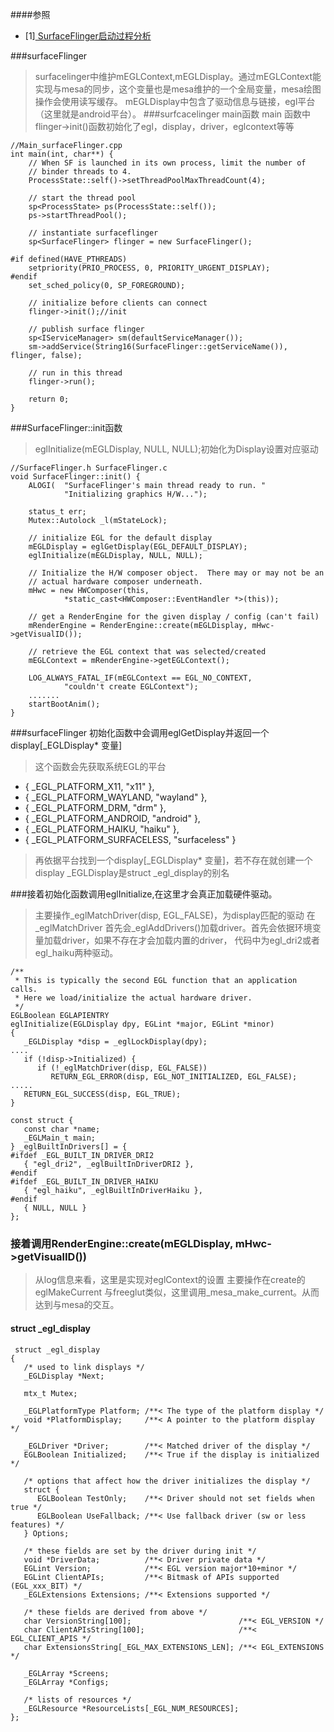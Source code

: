 ####参照
- [1][ SurfaceFlinger启动过程分析](http://blog.chinaunix.net/uid-29043620-id-4859377.html)

###surfaceFlinger
> surfacelinger中维护mEGLContext,mEGLDisplay。通过mEGLContext能实现与mesa的同步，这个变量也是mesa维护的一个全局变量，mesa绘图操作会使用读写缓存。
> mEGLDisplay中包含了驱动信息与链接，egl平台（这里就是android平台）。
###surfcacelinger main函数
> main 函数中flinger->init()函数初始化了egl，display，driver，eglcontext等等


	//Main_surfaceFlinger.cpp
	int main(int, char**) {
	    // When SF is launched in its own process, limit the number of
	    // binder threads to 4.
	    ProcessState::self()->setThreadPoolMaxThreadCount(4);
	
	    // start the thread pool
	    sp<ProcessState> ps(ProcessState::self());
	    ps->startThreadPool();
	
	    // instantiate surfaceflinger
	    sp<SurfaceFlinger> flinger = new SurfaceFlinger();
	
	#if defined(HAVE_PTHREADS)
	    setpriority(PRIO_PROCESS, 0, PRIORITY_URGENT_DISPLAY);
	#endif
	    set_sched_policy(0, SP_FOREGROUND);
	
	    // initialize before clients can connect
	    flinger->init();//init
	
	    // publish surface flinger
	    sp<IServiceManager> sm(defaultServiceManager());
	    sm->addService(String16(SurfaceFlinger::getServiceName()), flinger, false);
	
	    // run in this thread
	    flinger->run();
	
	    return 0;
	}


###SurfaceFlinger::init函数


> eglInitialize(mEGLDisplay, NULL, NULL);初始化为Display设置对应驱动


	//SurfaceFlinger.h SurfaceFlinger.c
	void SurfaceFlinger::init() {
	    ALOGI(  "SurfaceFlinger's main thread ready to run. "
	            "Initializing graphics H/W...");
	
	    status_t err;
	    Mutex::Autolock _l(mStateLock);
	
	    // initialize EGL for the default display
	    mEGLDisplay = eglGetDisplay(EGL_DEFAULT_DISPLAY);
	    eglInitialize(mEGLDisplay, NULL, NULL);
	
	    // Initialize the H/W composer object.  There may or may not be an
	    // actual hardware composer underneath.
	    mHwc = new HWComposer(this,
	            *static_cast<HWComposer::EventHandler *>(this));
	
	    // get a RenderEngine for the given display / config (can't fail)
	    mRenderEngine = RenderEngine::create(mEGLDisplay, mHwc->getVisualID());
	
	    // retrieve the EGL context that was selected/created
	    mEGLContext = mRenderEngine->getEGLContext();
	
	    LOG_ALWAYS_FATAL_IF(mEGLContext == EGL_NO_CONTEXT,
	            "couldn't create EGLContext");
	    .......
	    startBootAnim();
	}

###surfaceFlinger 初始化函数中会调用eglGetDisplay并返回一个display[_EGLDisplay* 变量]
> 这个函数会先获取系统EGL的平台

- { _EGL_PLATFORM_X11, "x11" },
- { _EGL_PLATFORM_WAYLAND, "wayland" },
- { _EGL_PLATFORM_DRM, "drm" },
- { _EGL_PLATFORM_ANDROID, "android" },
- { _EGL_PLATFORM_HAIKU, "haiku" },
- { _EGL_PLATFORM_SURFACELESS, "surfaceless" }

> 再依据平台找到一个display[_EGLDisplay* 变量]，若不存在就创建一个display
> _EGLDisplay是struct _egl_display的别名



###接着初始化函数调用eglInitialize,在这里才会真正加载硬件驱动。
> 主要操作_eglMatchDriver(disp, EGL_FALSE)，为display匹配的驱动
> 在_eglMatchDriver 首先会_eglAddDrivers()加载driver。首先会依据环境变量加载driver，如果不存在才会加载内置的driver，
代码中为egl_dri2或者egl_haiku两种驱动。


	/**
	 * This is typically the second EGL function that an application calls.
	 * Here we load/initialize the actual hardware driver.
	 */
	EGLBoolean EGLAPIENTRY
	eglInitialize(EGLDisplay dpy, EGLint *major, EGLint *minor)
	{
	   _EGLDisplay *disp = _eglLockDisplay(dpy);
	....
	   if (!disp->Initialized) {
	      if (!_eglMatchDriver(disp, EGL_FALSE))
	         RETURN_EGL_ERROR(disp, EGL_NOT_INITIALIZED, EGL_FALSE);
	.....
	   RETURN_EGL_SUCCESS(disp, EGL_TRUE);
	}
	
	const struct {
	   const char *name;
	   _EGLMain_t main;
	} _eglBuiltInDrivers[] = {
	#ifdef _EGL_BUILT_IN_DRIVER_DRI2
	   { "egl_dri2", _eglBuiltInDriverDRI2 },
	#endif
	#ifdef _EGL_BUILT_IN_DRIVER_HAIKU
	   { "egl_haiku", _eglBuiltInDriverHaiku },
	#endif
	   { NULL, NULL }
	};


### 接着调用RenderEngine::create(mEGLDisplay, mHwc->getVisualID())

> 从log信息来看，这里是实现对eglContext的设置
> 主要操作在create的eglMakeCurrent
> 与freeglut类似，这里调用_mesa_make_current。从而达到与mesa的交互。




#### struct _egl_display

	 struct _egl_display
	{
	   /* used to link displays */
	   _EGLDisplay *Next;
	
	   mtx_t Mutex;
	
	   _EGLPlatformType Platform; /**< The type of the platform display */
	   void *PlatformDisplay;     /**< A pointer to the platform display */
	
	   _EGLDriver *Driver;        /**< Matched driver of the display */
	   EGLBoolean Initialized;    /**< True if the display is initialized */
	
	   /* options that affect how the driver initializes the display */
	   struct {
	      EGLBoolean TestOnly;    /**< Driver should not set fields when true */
	      EGLBoolean UseFallback; /**< Use fallback driver (sw or less features) */
	   } Options;
	
	   /* these fields are set by the driver during init */
	   void *DriverData;          /**< Driver private data */
	   EGLint Version;            /**< EGL version major*10+minor */
	   EGLint ClientAPIs;         /**< Bitmask of APIs supported (EGL_xxx_BIT) */
	   _EGLExtensions Extensions; /**< Extensions supported */
	
	   /* these fields are derived from above */
	   char VersionString[100];                        /**< EGL_VERSION */
	   char ClientAPIsString[100];                     /**< EGL_CLIENT_APIS */
	   char ExtensionsString[_EGL_MAX_EXTENSIONS_LEN]; /**< EGL_EXTENSIONS */
	
	   _EGLArray *Screens;
	   _EGLArray *Configs;
	
	   /* lists of resources */
	   _EGLResource *ResourceLists[_EGL_NUM_RESOURCES];
	};
